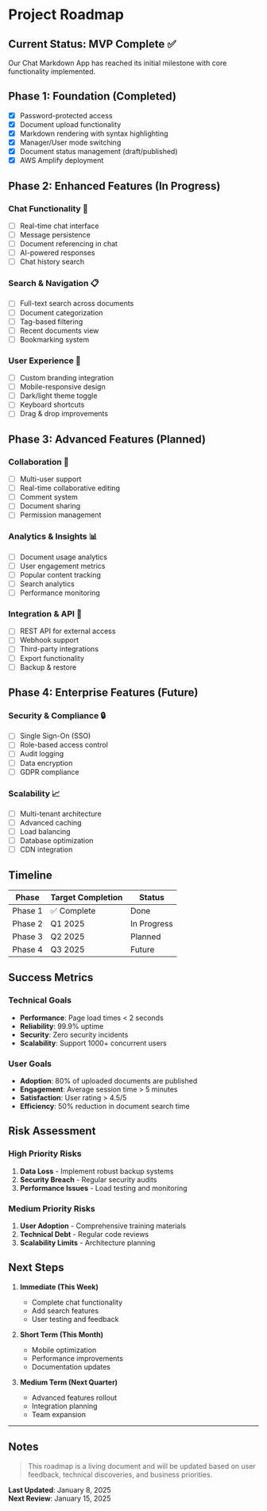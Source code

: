 # Project Roadmap

## Current Status: MVP Complete ✅

Our Chat Markdown App has reached its initial milestone with core functionality implemented.

## Phase 1: Foundation (Completed)
- [x] Password-protected access
- [x] Document upload functionality
- [x] Markdown rendering with syntax highlighting
- [x] Manager/User mode switching
- [x] Document status management (draft/published)
- [x] AWS Amplify deployment

## Phase 2: Enhanced Features (In Progress)

### Chat Functionality 🚧
- [ ] Real-time chat interface
- [ ] Message persistence
- [ ] Document referencing in chat
- [ ] AI-powered responses
- [ ] Chat history search

### Search & Navigation 📋
- [ ] Full-text search across documents
- [ ] Document categorization
- [ ] Tag-based filtering
- [ ] Recent documents view
- [ ] Bookmarking system

### User Experience 🎨
- [ ] Custom branding integration
- [ ] Mobile-responsive design
- [ ] Dark/light theme toggle
- [ ] Keyboard shortcuts
- [ ] Drag & drop improvements

## Phase 3: Advanced Features (Planned)

### Collaboration 👥
- [ ] Multi-user support
- [ ] Real-time collaborative editing
- [ ] Comment system
- [ ] Document sharing
- [ ] Permission management

### Analytics & Insights 📊
- [ ] Document usage analytics
- [ ] User engagement metrics
- [ ] Popular content tracking
- [ ] Search analytics
- [ ] Performance monitoring

### Integration & API 🔌
- [ ] REST API for external access
- [ ] Webhook support
- [ ] Third-party integrations
- [ ] Export functionality
- [ ] Backup & restore

## Phase 4: Enterprise Features (Future)

### Security & Compliance 🔒
- [ ] Single Sign-On (SSO)
- [ ] Role-based access control
- [ ] Audit logging
- [ ] Data encryption
- [ ] GDPR compliance

### Scalability 📈
- [ ] Multi-tenant architecture
- [ ] Advanced caching
- [ ] Load balancing
- [ ] Database optimization
- [ ] CDN integration

## Timeline

| Phase | Target Completion | Status |
|-------|------------------|---------|
| Phase 1 | ✅ Complete | Done |
| Phase 2 | Q1 2025 | In Progress |
| Phase 3 | Q2 2025 | Planned |
| Phase 4 | Q3 2025 | Future |

## Success Metrics

### Technical Goals
- **Performance**: Page load times < 2 seconds
- **Reliability**: 99.9% uptime
- **Security**: Zero security incidents
- **Scalability**: Support 1000+ concurrent users

### User Goals
- **Adoption**: 80% of uploaded documents are published
- **Engagement**: Average session time > 5 minutes
- **Satisfaction**: User rating > 4.5/5
- **Efficiency**: 50% reduction in document search time

## Risk Assessment

### High Priority Risks
1. **Data Loss** - Implement robust backup systems
2. **Security Breach** - Regular security audits
3. **Performance Issues** - Load testing and monitoring

### Medium Priority Risks
1. **User Adoption** - Comprehensive training materials
2. **Technical Debt** - Regular code reviews
3. **Scalability Limits** - Architecture planning

## Next Steps

1. **Immediate (This Week)**
   - Complete chat functionality
   - Add search features
   - User testing and feedback

2. **Short Term (This Month)**
   - Mobile optimization
   - Performance improvements
   - Documentation updates

3. **Medium Term (Next Quarter)**
   - Advanced features rollout
   - Integration planning
   - Team expansion

---

## Notes

> This roadmap is a living document and will be updated based on user feedback, technical discoveries, and business priorities.

**Last Updated**: January 8, 2025  
**Next Review**: January 15, 2025 